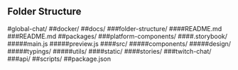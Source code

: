 ## Folder Structure

#global-chat/
##docker/
##docs/
###folder-structure/
####README.md
###README.md
##packages/
###platform-components/
####.storybook/
#####main.js
#####preview.js
####src/
#####components/
#####design/
#####typings/
#####utils/
####static/
####stories/
###twitch-chat/
###api/
##scripts/
##package.json